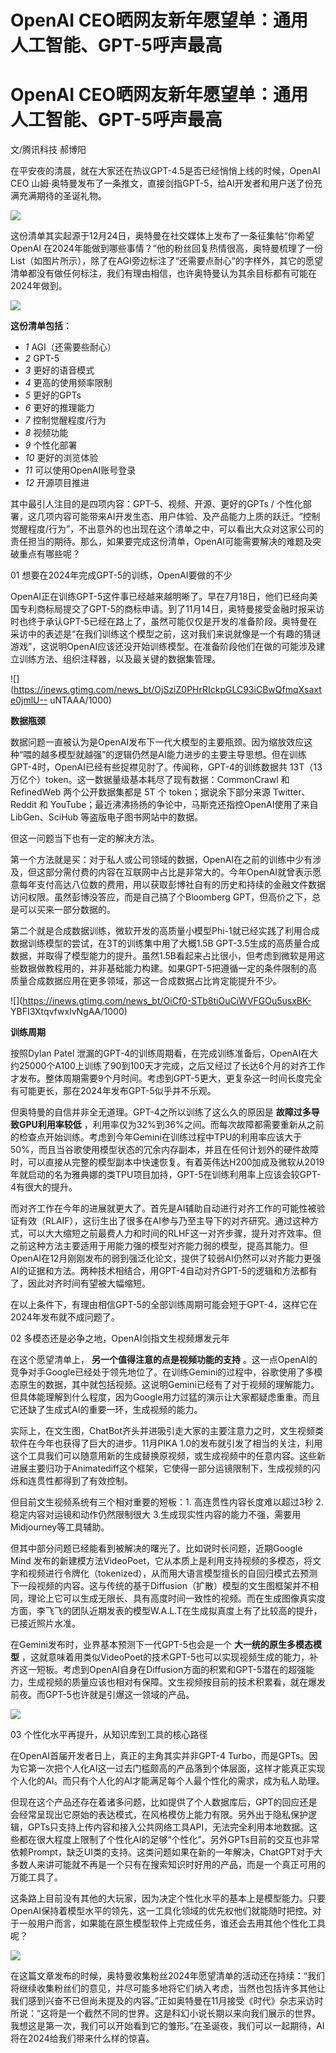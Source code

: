 # OpenAI CEO晒网友新年愿望单：通用人工智能、GPT-5呼声最高

# OpenAI CEO晒网友新年愿望单：通用人工智能、GPT-5呼声最高

文/腾讯科技 郝博阳

在平安夜的清晨，就在大家还在热议GPT-4.5是否已经悄悄上线的时候，OpenAI CEO
山姆·奥特曼发布了一条推文，直接剑指GPT-5，给AI开发者和用户送了份充满充满期待的圣诞礼物。

![](https://inews.gtimg.com/news_bt/OoMH5Qj8aXgI94PgHBAIjN9IpWMc9JLQIqSImMiU5MBKwAA/1000)

这份清单其实起源于12月24日，奥特曼在社交媒体上发布了一条征集帖“你希望OpenAI
在2024年能做到哪些事情？”他的粉丝回复热情很高，奥特曼梳理了一份List（如图片所示），除了在AGI旁边标注了“还需要点耐心”的字样外，其它的愿望清单都没有做任何标注，我们有理由相信，也许奥特曼认为其余目标都有可能在2024年做到。

![](https://inews.gtimg.com/news_bt/OezEvJ-U5POOQyqOuXR3z-InrcQjutE9UpBpzDozLbXnUAA/1000)

**这份清单包括：**

  * _1_ AGI（还需要些耐心）
  * _2_ GPT-5
  * _3_ 更好的语音模式
  * _4_ 更高的使用频率限制
  * _5_ 更好的GPTs
  * _6_ 更好的推理能力
  * _7_ 控制觉醒程度/行为
  * _8_ 视频功能
  * _9_ 个性化部署
  * _10_ 更好的浏览体验
  * _11_ 可以使用OpenAI账号登录
  * _12_ 开源项目推进

其中最引人注目的是四项内容：GPT-5、视频、开源、更好的GPTs /
个性化部署，这几项内容可能带来AI开发生态、用户体验、及产品能力上质的跃迁。“控制觉醒程度/行为”，不出意外的也出现在这个清单之中，可以看出大众对这家公司的责任担当的期待。那么，如果要完成这份清单，OpenAI可能需要解决的难题及突破重点有哪些呢？

01 想要在2024年完成GPT-5的训练，OpenAI要做的不少

OpenAI正在训练GPT-5这件事已经越来越明晰了。早在7月18日，他们已经向美国专利商标局提交了GPT-5的商标申请。到了11月14日，奥特曼接受金融时报采访时也终于承认GPT-5已经在路上了，虽然可能仅仅是开发的准备阶段。奥特曼在采访中的表述是“在我们训练这个模型之前，这对我们来说就像是一个有趣的猜谜游戏”，这说明OpenAI应该还没开始训练模型。在准备阶段他们在做的可能涉及建立训练方法、组织注释器，以及最关键的数据集管理。

![](https://inews.gtimg.com/news_bt/OjSziZ0PHrRIckpGLC93iCBwQfmqXsaxte0jmlU--
uNTAAA/1000)

**数据瓶颈**

数据问题一直被认为是OpenAI发布下一代大模型的主要瓶颈。因为缩放效应这种“喂的越多模型就越强”的逻辑仍然是AI能力进步的主要主导思想。但在训练GPT-4时，OpenAI已经有些捉襟见肘了。传闻称，GPT-4的训练数据共
13T（13 万亿个）token。这一数据量级基本耗尽了现有数据：CommonCrawl 和 RefinedWeb 两个公开数据集都是 5T 个
token；据说余下部分来源 Twitter、Reddit 和 YouTube；最近沸沸扬扬的争论中，马斯克还指控OpenAI使用了来自
LibGen、SciHub 等盗版电子图书网站中的数据。

但这一问题当下也有一定的解决方法。

第一个方法就是买：对于私人或公司领域的数据，OpenAI在之前的训练中少有涉及，但这部分需付费的内容在互联网中占比是非常大的。今年OpenAI就曾表示愿意每年支付高达八位数的费用，用以获取彭博社自有的历史和持续的金融文件数据访问权限。虽然彭博没答应，而是自己搞了个Bloomberg
GPT，但高价之下，总是可以买来一部分数据的。

第二个就是合成数据训练，微软开发的高质量小模型Phi-1就已经实践了利用合成数据训练模型的尝试，在3T的训练集中用了大概1.5B
GPT-3.5生成的高质量合成数据，并取得了模型能力的提升。虽然1.5B看起来占比很小，但考虑到微软是用这些数据做教程用的，并非基础能力构建。如果GPT-5把遵循一定的条件限制的高质量合成数据应用在更多领域，那这一合成数据占比肯定能提升不少。

![](https://inews.gtimg.com/news_bt/OiCf0-STb8tiOuCiWVFGOu5usxBK-
YBFI3XtqvfwxlvNgAA/1000)

**训练周期**

按照Dylan Patel
泄漏的GPT-4的训练周期看，在完成训练准备后，OpenAI在大约25000个A100上训练了90到100天才完成，之后又经过了长达6个月的对齐工作才发布。整体周期需要9个月时间。考虑到GPT-5更大，更复杂这一时间长度完全有可能更长，那在2024年发布GPT-5似乎并不乐观。

但奥特曼的自信并非全无道理。GPT-4之所以训练了这么久的原因是 **故障过多导致GPU利用率较低**
，利用率仅为32%到36%之间。而每次故障都需要重新从之前的检查点开始训练。考虑到今年Gemini在训练过程中TPU的利用率应该大于50%，而且当谷歌使用模型状态的冗余内存副本，并且在任何计划外的硬件故障时，可以直接从完整的模型副本中快速恢复。有着英伟达H200加成及微软从2019年就启动的名为雅典娜的类TPU项目加持，GPT-5在训练利用率上应该会较GPT-4有很大的提升。

而对齐工作在今年的进展就更大了。首先是AI辅助自动进行对齐工作的可能性被验证有效（RLAIF），这衍生出了很多在AI参与乃至主导下的对齐研究。通过这种方式，可以大大缩短之前最费人力和时间的RLHF这一对齐步骤，提升对齐效率。但之前这种方法主要适用于用能力强的模型对齐能力弱的模型，提高其能力。但OpenAI在12月刚刚发布的弱到强泛化论文，提供了较弱AI仍然可以对齐能力更强AI的证据和方法。两种技术相结合，用GPT-4自动对齐GPT-5的逻辑和方法都有了，因此对齐时间有望被大幅缩短。

在以上条件下，有理由相信GPT-5的全部训练周期可能会短于GPT-4，这样它在2024年发布就不成问题了。

02 多模态还是必争之地，OpenAI剑指文生视频爆发元年

在这个愿望清单上， **另一个值得注意的点是视频功能的支持**
。这一点OpenAI的竞争对手Google已经处于领先地位了。在训练Gemini的过程中，谷歌使用了多模态原生的数据，其中就包括视频。这说明Gemini已经有了对于视频的理解能力。但具体能理解到什么程度，因为Google用力过猛的演示让大家都疑虑重重。而且它还缺了生成式AI的重要一环，生成视频的能力。

实际上，在文生图，ChatBot齐头并进吸引走大家的主要注意力之时，文生视频类软件在今年也获得了巨大的进步。11月PIKA
1.0的发布就引发了相当的关注，利用这个工具我们可以随意用新的生成替换原视频，或生成视频中的任意内容。这些新进展主要归功于Animatediff这个框架，它使得一部分运镜限制下，生成视频的闪烁和连贯性都得到了有效控制。

但目前文生视频系统有三个相对重要的短板：1. 高连贯性内容长度难以超过3秒 2. 稳定内容对运镜和动作仍然限制很大
3.生成现实性内容的能力不强，需要用Midjourney等工具辅助。

但其中部分问题已经能看到被解决的曙光了。比如说时长问题，近期Google Mind
发布的新建模方法VideoPoet，它从本质上是利用支持视频的多模态，将文字和视频进行令牌化（tokenized），从而用大语言模型擅长的自回归模式去预测下一段视频的内容。这与传统的基于Diffusion（扩散）模型的文生图框架并不相同，理论上它可以生成无限长、具有高度时间一致性的视频。而在生成图像真实度方面，李飞飞的团队近期发表的模型W.A.L.T在生成拟真度上有了比较高的提升，已接近照片水准。

在Gemini发布时，业界基本预测下一代GPT-5也会是一个 **大一统的原生多模态模型**
，这就意味着用类似VideoPoet的技术GPT-5也可以实现视频生成的能力，补齐这一短板。考虑到OpenAI自身在Diffusion方面的积累和GPT-5潜在的超强能力，生成视频的质量应该也相对有保障。文生视频按目前的技术积累看，就在爆发前夜。而GPT-5也许就是引爆这一领域的产品。

![](https://inews.gtimg.com/news_bt/O1bOaWGlRmPGp8EiFtBqzFxVwGypBlNSscKN3NwTsd8DwAA/1000)

03 个性化水平再提升，从知识库到工具的核心路径

在OpenAI首届开发者日上，真正的主角其实并非GPT-4
Turbo，而是GPTs。因为它第一次把个人化AI这一过去门槛颇高的产品落到个体层面，这样才能真正实现个人化的AI。而只有个人化的AI才能满足每个人最个性化的需求，成为私人助理。

但现在这个产品还存在着诸多问题，比如提供了个人数据库后，GPT的回应还是会经常呈现出它原始的表达模式，在风格模仿上能力有限。另外出于隐私保护逻辑，GPTs只支持上传内容和接入公共网络工具API，无法完全利用本地数据。这些都在很大程度上限制了个性化AI的足够“个性化”。另外GPTs目前的交互也非常依赖Prompt，缺乏UI类的支持。这类问题如果在新的一年解决，ChatGPT对于大多数人来讲可能就不再是一个只有在搜索知识时好用的产品，而是一个真正可用的万能工具了。

这条路上目前没有其他的大玩家，因为决定个性化水平的基本上是模型能力。只要OpenAI保持着模型水平的领先，这一工具化领域的优先权他们就能随时把控。对于一般用户而言，如果能在原生模型软件上完成任务，谁还会去用其他个性化工具呢？

![](https://inews.gtimg.com/news_bt/Oq1fSuGnPKF325Ifgw6gvBl4BO-g2KmDx2Q4eP4ED2qYkAA/1000)

在这篇文章发布的时候，奥特曼收集粉丝2024年愿望清单的活动还在持续：“我们将继续收集粉丝们的意见，并尽可能多地将它们纳入考虑，当然也包括许多其他让我们感到兴奋不已但尚未提及的内容。”正如奥特曼在11月接受《时代》杂志采访时所说：“这将是一个截然不同的世界。这是科幻小说长期以来向我们展示的世界。我想这是第一次，我们可以开始看到它的雏形。”在圣诞夜，我们可以一起期待，AI将在2024给我们带来什么样的惊喜。

